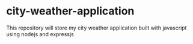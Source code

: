# city-weather-application
This repository will store my city weather application built with javascript using nodejs and expressjs
